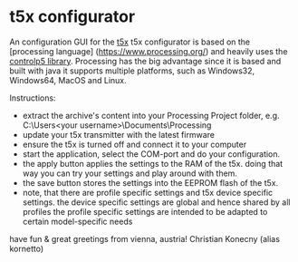 t5x configurator
================

An configuration GUI for the [t5x](https://github.com/ckonecny/t5x)
t5x configurator is based on the [processing language] (https://www.processing.org/) and heavily uses the [controlp5 library](http://www.sojamo.de/libraries/controlP5/).
Processing has the big advantage since it is based and built with java it supports multiple platforms, such as Windows32, Windows64, MacOS and Linux.

Instructions: 
- extract the archive's content into your Processing Project folder, e.g. C:\Users\<your username>\Documents\Processing 
- update your t5x transmitter with the latest firmware
- ensure the t5x is turned off and connect it to your computer
- start the application, select the COM-port and do your configuration.
- the apply button applies the settings to the RAM of the t5x. doing that way you can try your settings and play around with them.
- the save button stores the settings into the EEPROM flash of the t5x.
- note, that there are profile specific settings and t5x device specific settings.
  the device specific settings are global and hence shared by all profiles
  the profile specific settings are intended to be adapted to certain model-specific needs


have fun & great greetings from vienna, austria!
Christian Konecny (alias kornetto)


